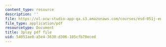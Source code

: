 ```yaml
---
content_type: resource
description: ''
file: https://ol-ocw-studio-app-qa.s3.amazonaws.com/courses/esd-051j-engineering-innovation-and-design-fall-2012/54051ae0a5e43630d306105cfb70eced_ET15GHDbbeA.pdf
file_type: application/pdf
resourcetype: Document
title: 3play pdf file
uid: 54051ae0-a5e4-3630-d306-105cfb70eced
---
```

